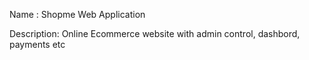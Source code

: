 Name : Shopme Web Application

Description: Online Ecommerce website with admin control, dashbord, payments etc
